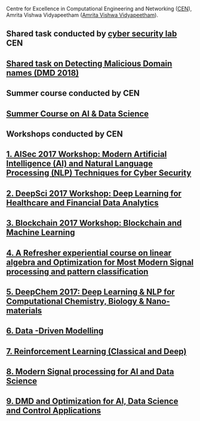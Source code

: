 Centre for Excellence in Computational Engineering and Networking ([CEN](https://www.amrita.edu/center/computational-engineering-and-networking)),
Amrita Vishwa Vidyapeetham ([Amrita Vishwa Vidyapeetham](https://www.amrita.edu/)).

## Shared task conducted by [cyber security lab](https://vinayakumarr.github.io/Cybersecurity-Lab-at-CEN/) CEN

## [Shared task on Detecting Malicious Domain names (DMD 2018)](http://nlp.amrita.edu/DMD2018/)

## Summer course conducted by CEN

## [Summer Course on AI & Data Science](https://www.amrita.edu/event/summer-course-ai-date-science)

## Workshops conducted by CEN

## [1. AISec 2017 Workshop: Modern Artificial Intelligence (AI) and Natural Language Processing (NLP) Techniques for Cyber Security]()

## [2. DeepSci 2017 Workshop: Deep Learning for Healthcare and Financial Data Analytics]()

## [3. Blockchain 2017 Workshop: Blockchain and Machine Learning]()

## [4. A Refresher experiential course on linear algebra and Optimization for Most Modern Signal processing and pattern classification]()

## [5. DeepChem 2017: Deep Learning & NLP for Computational Chemistry, Biology & Nano-materials]()

## [6. Data -Driven Modelling](http://nlp.amrita.edu/Data-Driven-Modelling2017/index.html)

## [7. Reinforcement Learning (Classical and Deep) ](http://nlp.amrita.edu/rlcd-2018/)

## [8. Modern Signal processing for AI and Data Science](http://nlp.amrita.edu/MSP-for-AI&DS/)

## [9. DMD and Optimization for AI, Data Science and Control Applications](http://nlp.amrita.edu/dmd-ai-ds2018/)
